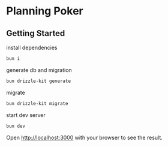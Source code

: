 # Planning Poker

## Getting Started

install dependencies

```bash
bun i
```

generate db and migration

```bash
bun drizzle-kit generate
```

migrate

```bash
bun drizzle-kit migrate
```

start dev server

```bash
bun dev
```

Open [http://localhost:3000](http://localhost:3000) with your browser to see the result.
